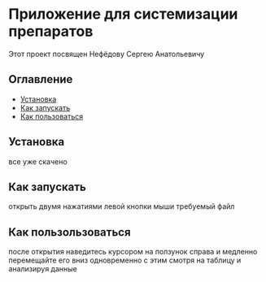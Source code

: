 # Приложение для системизации препаратов
Этот проект посвящен Нефёдову Сергею Анатольевичу

## Оглавление
- [Установка](#установка)
- [Как запускать](#как-запускать)
- [Как пользоваться](#как-пользоваться)


## Установка
все уже скачено

## Как запускать
открыть двумя нажатиями левой кнопки мыши требуемый файл

## Как пользользоваться
после открытия наведитесь курсором на ползунок справа и медленно перемещайте его вниз одновременно с этим смотря на таблицу и анализируя данные
